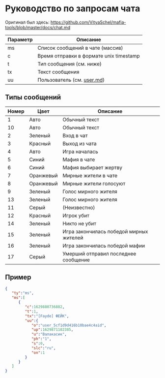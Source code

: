 # Руководство по запросам чата

Оригинал был здесь: <https://github.com/VityaSchel/mafia-tools/blob/master/docs/chat.md>

Параметр|Описание
-|-
ms|Список сообщений в чате (массив)
c|Время отправки в формате unix timestamp
t|Тип сообщения (см. ниже)
tx|Текст сообщения
uu|Пользователь (см. [user.md](/docs/user.md))

## Типы сообщений

Номер|Цвет|Описание
-|-|-
1|Авто|Обычный текст
10|Авто|Обычный текст
2|Зеленый|Вход в чат
3|Красный|Выход из чата
4|Авто|Игра началась
5|Синий|Мафия в чате
6|Синий|Мафия выбирает жертву
7|Оранжевый|Мирные жители в чате
8|Оранжевый|Мирные жители голосуют
9|Зеленый|Голос мирного жителя
13|Зеленый|Голос мирного жителя
11|Серый|(Неизвестно)
12|Красный|Игрок убит
14|Зеленый|Никто не убит
15|Зеленый|Игра закончилась победой мирных жителей
16|Зеленый|Игра закончилась победой мафии
17|Серый|Умерший отправил последнее сообщение

## Пример

```json
{
   "ty":"ms",
   "ms":[
      {
         "c":1629880736882,
         "t":1,
         "tx":"[Fayde] ФЕЙК",
         "uu":{
            "o":"user_5cf1d9d416b10bae4c4aid",
            "up":1629871102385,
            "u":"Валакасик",
            "ph":"1",
            "s":0,
            "slc":"ru",
            "on":1
         }
      }
   ]
}
```